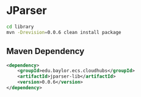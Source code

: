 # JParser

```bash
cd library
mvn -Drevision=0.0.6 clean install package
```
## Maven Dependency

```xml
<dependency>
    <groupId>edu.baylor.ecs.cloudhubs</groupId>
    <artifactId>jparser-lib</artifactId>
    <version>0.0.6</version>
</dependency>
```

